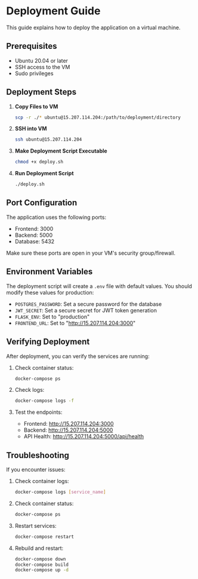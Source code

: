 # Deployment Guide

This guide explains how to deploy the application on a virtual machine.

## Prerequisites

- Ubuntu 20.04 or later
- SSH access to the VM
- Sudo privileges

## Deployment Steps

1. **Copy Files to VM**
   ```bash
   scp -r ./* ubuntu@15.207.114.204:/path/to/deployment/directory
   ```

2. **SSH into VM**
   ```bash
   ssh ubuntu@15.207.114.204
   ```

3. **Make Deployment Script Executable**
   ```bash
   chmod +x deploy.sh
   ```

4. **Run Deployment Script**
   ```bash
   ./deploy.sh
   ```

## Port Configuration

The application uses the following ports:
- Frontend: 3000
- Backend: 5000
- Database: 5432

Make sure these ports are open in your VM's security group/firewall.

## Environment Variables

The deployment script will create a `.env` file with default values. You should modify these values for production:

- `POSTGRES_PASSWORD`: Set a secure password for the database
- `JWT_SECRET`: Set a secure secret for JWT token generation
- `FLASK_ENV`: Set to "production"
- `FRONTEND_URL`: Set to "http://15.207.114.204:3000"

## Verifying Deployment

After deployment, you can verify the services are running:

1. Check container status:
   ```bash
   docker-compose ps
   ```

2. Check logs:
   ```bash
   docker-compose logs -f
   ```

3. Test the endpoints:
   - Frontend: http://15.207.114.204:3000
   - Backend: http://15.207.114.204:5000
   - API Health: http://15.207.114.204:5000/api/health

## Troubleshooting

If you encounter issues:

1. Check container logs:
   ```bash
   docker-compose logs [service_name]
   ```

2. Check container status:
   ```bash
   docker-compose ps
   ```

3. Restart services:
   ```bash
   docker-compose restart
   ```

4. Rebuild and restart:
   ```bash
   docker-compose down
   docker-compose build
   docker-compose up -d
   ``` 